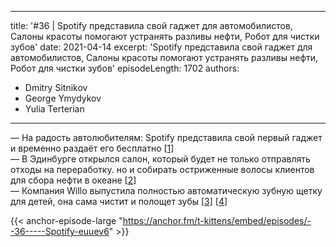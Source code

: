 
---
title: '#36 | Spotify представила свой гаджет для автомобилистов, Салоны красоты помогают устранять разливы нефти, Робот для чистки зубов'
date: 2021-04-14
excerpt: 'Spotify представила свой гаджет для автомобилистов, Салоны красоты помогают устранять разливы нефти, Робот для чистки зубов'
episodeLength: 1702
authors:
  - Dmitry Sitnikov
  - George Ymydykov
  - Yulia Terterian
---

— На радость автолюбителям: Spotify представила свой первый гаджет и временно раздаёт его бесплатно [[1](https://www.cnet.com/roadshow/news/spotifys-80-car-thing-device-for-drivers-is-real-and-for-now-free/)]<br/>
— В Эдинбурге открылся салон, который будет не только отправлять отходы на переработку. но и собирать остриженные волосы клиентов для сбора нефти в океане [[2](https://esquire.ru/articles/252713-salon-krasoty-v-edinburge-budet-ispolzovat-ostrizhennye-volosy-klientov-dlya-sbora-nefti-v-okeane/)]<br/>
— Компания Willo выпустила полностью автоматическую зубную щетку для детей, она сама чистит и полощет зубы [[3](https://techcrunch.com/2021/04/13/willo-launches-its-tooth-brushing-robot-for-kids/)] [[4](https://www.willo.com)]

{{< anchor-episode-large "https://anchor.fm/t-kittens/embed/episodes/--36-----Spotify-euuev6" >}}
